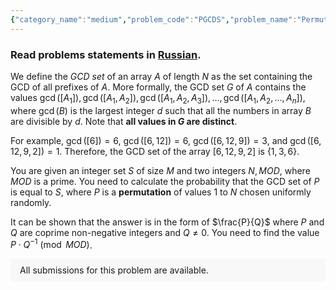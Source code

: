 ```yaml
---
{"category_name":"medium","problem_code":"PGCDS","problem_name":"Permutation and GCD Set","problemComponents":{"constraints":"- $1 \\le T \\le 10$\n- $1 \\le N \\le 10^9$\n- $1 \\leq M \\leq 2 \\cdot 10^4$\n- $10^9 \u003C MOD \u003C 2 \\cdot 10^9$\n- $MOD$ is a prime\n- $1 \\leq S_1 \u003C S_2 \u003C \\ldots \u003C S_M \\leq N$","constraintsState":true,"subtasks":"- 30 points : $1 \\leq R \\leq 10000$\n- 70 points : $1 \\leq R \\leq 10^9$\n","subtasksState":false,"inputFormat":"- The first line contains an integer $T$ denoting the number of test cases. The $T$ test cases then follow.\n- The first line of each test case contains three integers $N, M, MOD$ denoting the length of the permutation, the size of the given integer set, and the modulo respectively.\n- The second line of each test case contains $m$ integers in increasing order $S_1, S_2, \\ldots, S_M$ representing the given integer set.","inputFormatState":true,"outputFormat":"For each test case, output on one line an integer equals to the answer of that test case.","outputFormatState":true,"sampleTestCases":{"0":{"id":1,"input":"4\n4 3 1000000007\n1 2 4\n9 2 1000000009\n1 3\n10 3 1000000007\n2 4 8\n864197532 5 1876248763\n1 4019 727439 19640853 864197532\n","output":"83333334\n888888897\n0\n1828476640","explanation":"- For the first test case, there are 2 permutations that satisfy the condition:\n\n1. $[4, 2, 1, 3]$\n\n2. $[4, 2, 3, 1]$\n\nSince there are $4!$ permutations of length $4$ in total, the probability is $\\frac{2}{4!} = \\frac{1}{12}$. As $83333334 \\cdot 12 \\equiv 1 \\pmod {10^9 + 7}$, we output $83333334$.\n\n- For the second test case, the probability is $\\frac{1}{9}$.","isDeleted":false}}},"video_editorial_url":"","languages_supported":{"0":"CPP14","1":"C","2":"JAVA","3":"PYTH 3.6","4":"CPP17","5":"PYTH","6":"PYP3","7":"CS2","8":"ADA","9":"PYPY","10":"TEXT","11":"PAS fpc","12":"NODEJS","13":"RUBY","14":"PHP","15":"GO","16":"HASK","17":"TCL","18":"PERL","19":"SCALA","20":"LUA","21":"kotlin","22":"BASH","23":"JS","24":"LISP sbcl","25":"rust","26":"PAS gpc","27":"BF","28":"CLOJ","29":"R","30":"D","31":"CAML","32":"FORT","33":"ASM","34":"swift","35":"FS","36":"WSPC","37":"LISP clisp","38":"SQL","39":"SCM guile","40":"PERL6","41":"ERL","42":"CLPS","43":"ICK","44":"NICE","45":"PRLG","46":"ICON","47":"COB","48":"SCM chicken","49":"PIKE","50":"SCM qobi","51":"ST","52":"SQLQ","53":"NEM"},"max_timelimit":1,"source_sizelimit":50000,"problem_author":"abc864197532","problem_tester":"","date_added":"17-09-2021","tags":{"0":"abc864197532","1":"combinatorics","2":"cook133","3":"inclusion","4":"medium","5":"number"},"problem_difficulty_level":"Unavailable","best_tag":"Number Theory","editorial_url":"https://discuss.codechef.com/problems/PGCDS","time":{"view_start_date":1632078002,"submit_start_date":1632078002,"visible_start_date":1632078002,"end_date":1735669800},"is_direct_submittable":false,"problemDiscussURL":"https://discuss.codechef.com/search?q=PGCDS","is_proctored":false,"visitedContests":{},"layout":"problem"}
---
```

### Read problems statements in [Russian](https://www.codechef.com/download/translated/COOK133/russian/PGCDS.pdf).

We define the *GCD set* of an array $A$ of length $N$ as the set containing the GCD of all prefixes of $A$. More formally, the GCD set $G$ of $A$ contains the values $\gcd([A_1]), \gcd([A_1, A_2]), \gcd([A_1, A_2, A_3]), \ldots, \gcd([A_1, A_2, \ldots, A_n])$, where $\gcd(B)$ is the largest integer $d$ such that all the numbers in array $B$ are divisible by $d$. Note that **all values in $G$ are distinct**.

For example, $\gcd([6]) = 6$, $\gcd([6, 12]) = 6$, $\gcd([6, 12, 9]) = 3$, and $\gcd([6, 12, 9, 2]) = 1$. Therefore, the GCD set of the array $[6, 12, 9, 2]$ is $\{1, 3, 6\}$.

You are given an integer set $S$ of size $M$ and two integers $N, MOD$, where $MOD$ is a prime. You need to calculate the probability that the GCD set of $P$ is equal to $S$, where $P$ is a **permutation** of values $1$ to $N$ chosen uniformly randomly.

It can be shown that the answer is in the form of $\frac{P}{Q}$ where $P$ and $Q$ are coprime non-negative integers and $Q \neq 0$. You need to find the value $P \cdot Q^{-1} \pmod{MOD}$.
<aside style='background: #f8f8f8;padding: 10px 15px;'><div>All submissions for this problem are available.</div></aside>